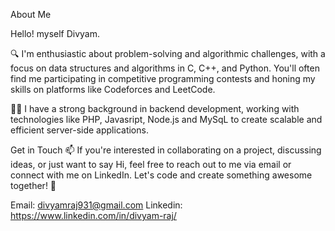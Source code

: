 About Me

Hello! myself Divyam.

🔍 I'm enthusiastic about problem-solving and algorithmic challenges, with a focus on data structures and algorithms in C, C++, and Python. You'll often find me participating in competitive programming contests and honing my skills on platforms like Codeforces and LeetCode.

👨‍💻 I have a strong background in backend development, working with technologies like PHP, Javasript, Node.js and MySqL to create scalable and efficient server-side applications.

Get in Touch
📫 If you're interested in collaborating on a project, discussing ideas, or just want to say Hi, feel free to reach out to me via email or connect with me on LinkedIn.
Let's code and create something awesome together! 🚀

Email: divyamraj931@gmail.com
Linkedin: https://www.linkedin.com/in/divyam-raj/

<!---
focusdivyam/focusdivyam is a ✨ special ✨ repository because its `README.md` (this file) appears on your GitHub profile.
You can click the Preview link to take a look at your changes.
--->
